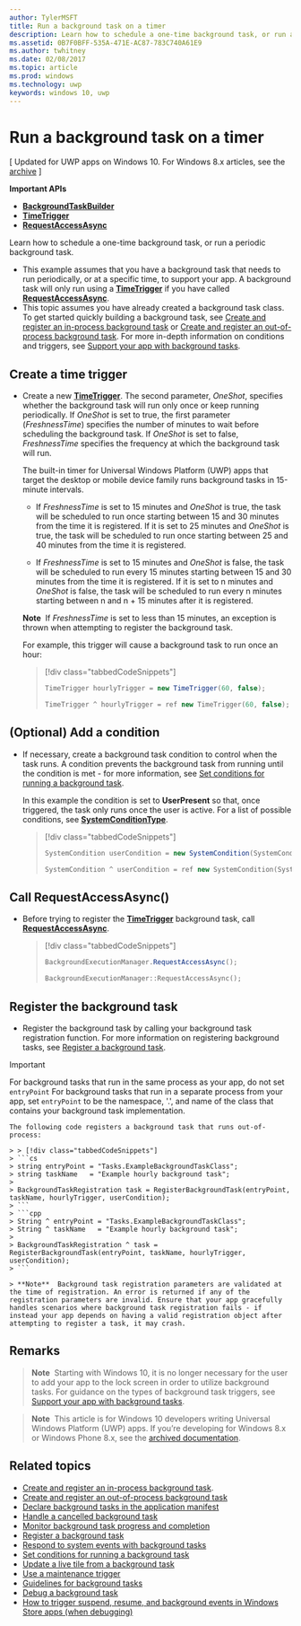 ---author: TylerMSFTtitle: Run a background task on a timerdescription: Learn how to schedule a one-time background task, or run a periodic background task.ms.assetid: 0B7F0BFF-535A-471E-AC87-783C740A61E9ms.author: twhitneyms.date: 02/08/2017ms.topic: articlems.prod: windowsms.technology: uwpkeywords: windows 10, uwp---# Run a background task on a timer\[ Updated for UWP apps on Windows 10. For Windows 8.x articles, see the [archive](http://go.microsoft.com/fwlink/p/?linkid=619132) \]**Important APIs**-   [**BackgroundTaskBuilder**](https://msdn.microsoft.com/library/windows/apps/br224768)-   [**TimeTrigger**](https://msdn.microsoft.com/library/windows/apps/br224843)-   [**RequestAccessAsync**](https://msdn.microsoft.com/library/windows/apps/hh700494)Learn how to schedule a one-time background task, or run a periodic background task.-   This example assumes that you have a background task that needs to run periodically, or at a specific time, to support your app. A background task will only run using a [**TimeTrigger**](https://msdn.microsoft.com/library/windows/apps/br224843) if you have called [**RequestAccessAsync**](https://msdn.microsoft.com/library/windows/apps/hh700485).-   This topic assumes you have already created a background task class. To get started quickly building a background task, see [Create and register an in-process background task](create-and-register-an-inproc-background-task.md) or [Create and register an out-of-process background task](create-and-register-a-background-task.md). For more in-depth information on conditions and triggers, see [Support your app with background tasks](support-your-app-with-background-tasks.md).## Create a time trigger-   Create a new [**TimeTrigger**](https://msdn.microsoft.com/library/windows/apps/br224843). The second parameter, *OneShot*, specifies whether the background task will run only once or keep running periodically. If *OneShot* is set to true, the first parameter (*FreshnessTime*) specifies the number of minutes to wait before scheduling the background task. If *OneShot* is set to false, *FreshnessTime* specifies the frequency at which the background task will run.    The built-in timer for Universal Windows Platform (UWP) apps that target the desktop or mobile device family runs background tasks in 15-minute intervals.    -   If *FreshnessTime* is set to 15 minutes and *OneShot* is true, the task will be scheduled to run once starting between 15 and 30 minutes from the time it is registered. If it is set to 25 minutes and *OneShot* is true, the task will be scheduled to run once starting between 25 and 40 minutes from the time it is registered.    -   If *FreshnessTime* is set to 15 minutes and *OneShot* is false, the task will be scheduled to run every 15 minutes starting between 15 and 30 minutes from the time it is registered. If it is set to n minutes and *OneShot* is false, the task will be scheduled to run every n minutes starting between n and n + 15 minutes after it is registered.    **Note**  If *FreshnessTime* is set to less than 15 minutes, an exception is thrown when attempting to register the background task.     For example, this trigger will cause a background task to run once an hour:    > [!div class="tabbedCodeSnippets"]    > ```cs    > TimeTrigger hourlyTrigger = new TimeTrigger(60, false);    > ```    > ```cpp    > TimeTrigger ^ hourlyTrigger = ref new TimeTrigger(60, false);    > ```## (Optional) Add a condition-   If necessary, create a background task condition to control when the task runs. A condition prevents the background task from running until the condition is met - for more information, see [Set conditions for running a background task](set-conditions-for-running-a-background-task.md).    In this example the condition is set to **UserPresent** so that, once triggered, the task only runs once the user is active. For a list of possible conditions, see [**SystemConditionType**](https://msdn.microsoft.com/library/windows/apps/br224835).    > [!div class="tabbedCodeSnippets"]    > ```cs    > SystemCondition userCondition = new SystemCondition(SystemConditionType.UserPresent);    > ```    > ```cpp    > SystemCondition ^ userCondition = ref new SystemCondition(SystemConditionType::UserPresent)    > ```##  Call RequestAccessAsync()-   Before trying to register the [**TimeTrigger**](https://msdn.microsoft.com/library/windows/apps/br224843) background task, call [**RequestAccessAsync**](https://msdn.microsoft.com/library/windows/apps/hh700494).    > [!div class="tabbedCodeSnippets"]    > ```cs    > BackgroundExecutionManager.RequestAccessAsync();    > ```    > ```cpp    > BackgroundExecutionManager::RequestAccessAsync();    > ```## Register the background task-   Register the background task by calling your background task registration function. For more information on registering background tasks, see [Register a background task](register-a-background-task.md).> [!Important]> For background tasks that run in the same process as your app, do not set `entryPoint`> For background tasks that run in a separate process from your app, set `entryPoint` to be the namespace, '.', and name of the class that contains your background task implementation.    The following code registers a background task that runs out-of-process:    > > [!div class="tabbedCodeSnippets"]    > ```cs    > string entryPoint = "Tasks.ExampleBackgroundTaskClass";    > string taskName   = "Example hourly background task";    >    > BackgroundTaskRegistration task = RegisterBackgroundTask(entryPoint, taskName, hourlyTrigger, userCondition);    > ```    > ```cpp    > String ^ entryPoint = "Tasks.ExampleBackgroundTaskClass";    > String ^ taskName   = "Example hourly background task";    >    > BackgroundTaskRegistration ^ task = RegisterBackgroundTask(entryPoint, taskName, hourlyTrigger, userCondition);    > ```    > **Note**  Background task registration parameters are validated at the time of registration. An error is returned if any of the registration parameters are invalid. Ensure that your app gracefully handles scenarios where background task registration fails - if instead your app depends on having a valid registration object after attempting to register a task, it may crash.## Remarks> **Note**  Starting with Windows 10, it is no longer necessary for the user to add your app to the lock screen in order to utilize background tasks. For guidance on the types of background task triggers, see [Support your app with background tasks](support-your-app-with-background-tasks.md).> **Note**  This article is for Windows 10 developers writing Universal Windows Platform (UWP) apps. If you’re developing for Windows 8.x or Windows Phone 8.x, see the [archived documentation](http://go.microsoft.com/fwlink/p/?linkid=619132).## Related topics* [Create and register an in-process background task](create-and-register-an-inproc-background-task.md).* [Create and register an out-of-process background task](create-and-register-a-background-task.md)* [Declare background tasks in the application manifest](declare-background-tasks-in-the-application-manifest.md)* [Handle a cancelled background task](handle-a-cancelled-background-task.md)* [Monitor background task progress and completion](monitor-background-task-progress-and-completion.md)* [Register a background task](register-a-background-task.md)* [Respond to system events with background tasks](respond-to-system-events-with-background-tasks.md)* [Set conditions for running a background task](set-conditions-for-running-a-background-task.md)* [Update a live tile from a background task](update-a-live-tile-from-a-background-task.md)* [Use a maintenance trigger](use-a-maintenance-trigger.md)* [Guidelines for background tasks](guidelines-for-background-tasks.md)* [Debug a background task](debug-a-background-task.md)* [How to trigger suspend, resume, and background events in Windows Store apps (when debugging)](http://go.microsoft.com/fwlink/p/?linkid=254345)